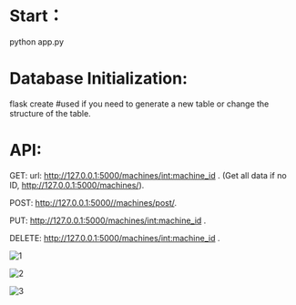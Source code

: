 # Start：
python app.py

# Database Initialization:
flask create  #used if you need to generate a new table or change the structure of the table.

# API:
GET: url: http://127.0.0.1:5000/machines/<int:machine_id> .
(Get all data if no ID, http://127.0.0.1:5000/machines/).

POST: http://127.0.0.1:5000//machines/post/.

PUT: http://127.0.0.1:5000/machines/<int:machine_id> .

DELETE: http://127.0.0.1:5000/machines/<int:machine_id> .

![1](https://user-images.githubusercontent.com/80114925/198859127-cdb80a3b-bd29-4ebc-8461-a60610c2daad.png)
    
![2](https://user-images.githubusercontent.com/80114925/198859140-1967aff6-afb5-42c4-9d30-cf017292a9bc.png)

![3](https://user-images.githubusercontent.com/80114925/198859143-e2600eec-c869-4061-833e-0d468bc5a3bb.png)
